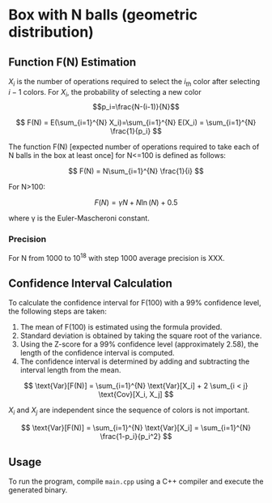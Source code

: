 # Box with N balls (geometric distribution)

## Function F(N) Estimation
$X_i$ is the number of operations required to select the $i_{th}$ color after selecting $i−1$ colors.
For $X_i$, the probability of selecting a new color $$p_i=\frac{N-(i-1)}{N}$$

$$
F(N) = E(\sum_{i=1}^{N} X_i)=\sum_{i=1}^{N} E(X_i) = \sum_{i=1}^{N} \frac{1}{p_i}
$$

The function F(N) [expected number of operations required to take each of N balls in the box at least once] for N<=100 is defined as follows:

$$
F(N) = N\sum_{i=1}^{N} \frac{1}{i}
$$

For N>100:

$$
F(N) = \gamma N + N \ln(N) + 0.5
$$

where γ is the Euler-Mascheroni constant.

### Precision
For N from 1000 to $10^{18}$ with step 1000 average precision is XXX.

## Confidence Interval Calculation
To calculate the confidence interval for F(100) with a 99% confidence level, the following steps are taken:

1. The mean of F(100) is estimated using the formula provided.
2. Standard deviation is obtained by taking the square root of the variance.
3. Using the Z-score for a 99% confidence level (approximately 2.58), the length of the confidence interval is computed.
4. The confidence interval is determined by adding and subtracting the interval length from the mean.

$$
\text{Var}[F(N)] = \sum_{i=1}^{N} \text{Var}[X_i] + 2 \sum_{i < j} \text{Cov}[X_i, X_j]
$$

$X_i$ and $X_j$ are independent since the sequence of colors is not important.

$$
\text{Var}[F(N)] = \sum_{i=1}^{N} \text{Var}[X_i] = \sum_{i=1}^{N} \frac{1-p_i}{p_i^2}
$$

## Usage
To run the program, compile `main.cpp` using a C++ compiler and execute the generated binary.
